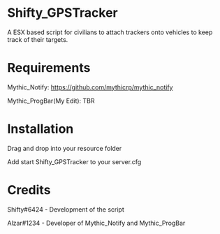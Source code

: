# Shifty_GPSTracker
A ESX based script for civilians to attach trackers onto vehicles to keep track of their targets.

# Requirements 
Mythic_Notify: https://github.com/mythicrp/mythic_notify

Mythic_ProgBar(My Edit): TBR

# Installation
Drag and drop into your resource folder

Add start Shifty_GPSTracker to your server.cfg

# Credits
Shifty#6424 - Development of the script

Alzar#1234  - Developer of Mythic_Notify and Mythic_ProgBar
